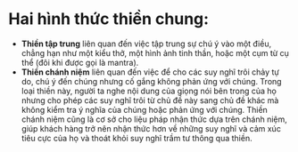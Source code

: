 # Hai hình thức thiền chung:
- **Thiền tập trung** liên quan đến việc tập trung sự chú ý vào một điều, chẳng hạn như một kiểu thở, một hình ảnh tinh thần, hoặc một cụm từ cụ thể (đôi khi được gọi là mantra).
- **Thiền chánh niệm** liên quan đến việc để cho các suy nghĩ trôi chảy tự do, chú ý đến chúng nhưng cố gắng không phản ứng với chúng. Trong loại thiền này, người ta nghe nội dung của giọng nói bên trong của họ nhưng cho phép các suy nghĩ trôi từ chủ đề này sang chủ đề khác mà không kiểm tra ý nghĩa của chúng hoặc phản ứng với chúng. Thiền chánh niệm cũng là cơ sở cho liệu pháp nhận thức dựa trên chánh niệm, giúp khách hàng trở nên nhận thức hơn về những suy nghĩ và cảm xúc tiêu cực của họ và thoát khỏi suy nghĩ trầm tư thông qua thiền.